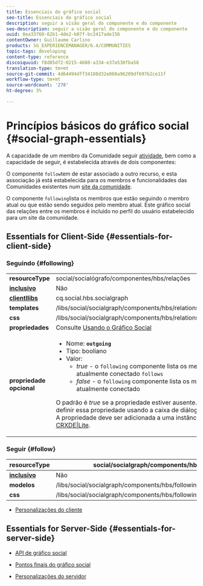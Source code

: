 ```yaml
---
title: Essenciais do gráfico social
seo-title: Essenciais do gráfico social
description: seguir a visão geral do componente e do componente
seo-description: seguir a visão geral do componente e do componente
uuid: 8ea33760-62b1-4de2-b07f-bc2417ade156
contentOwner: Guillaume Carlino
products: SG_EXPERIENCEMANAGER/6.4/COMMUNITIES
topic-tags: developing
content-type: reference
discoiquuid: f8d85d72-0215-4680-a334-e37a530fba58
translation-type: tm+mt
source-git-commit: 4d64494dff34108d32e060a96209df697b2ce11f
workflow-type: tm+mt
source-wordcount: '278'
ht-degree: 3%

---
```



# Princípios básicos do gráfico social {#social-graph-essentials}

A capacidade de um membro da Comunidade seguir [atividade](essentials-activities.md), bem como a capacidade de seguir, é estabelecida através de dois componentes:

O componente `follow`tem de estar associado a outro recurso, e esta associação já está estabelecida para os membros e funcionalidades das Comunidades existentes num [site da comunidade](overview.md#communitiessites).

O componente `following`lista os membros que estão seguindo o membro atual ou que estão sendo seguidos pelo membro atual. Este gráfico social das relações entre os membros é incluído no perfil do usuário estabelecido para um site da comunidade.

## Essentials for Client-Side {#essentials-for-client-side}

### Seguindo {#following}

<table> 
 <tbody>
  <tr>
   <td> <strong>resourceType</strong></td> 
   <td>social/socialógrafo/componentes/hbs/relações</td> 
  </tr>
  <tr>
   <td> <a href="scf.md#add-or-include-a-communities-component"><strong>inclusivo</strong></a></td> 
   <td>Não</td> 
  </tr>
  <tr>
   <td> <a href="clientlibs.md"><strong>clientllibs</strong></a></td> 
   <td>cq.social.hbs.socialgraph</td> 
  </tr>
  <tr>
   <td> <strong>templates</strong></td> 
   <td> /libs/social/socialgraph/components/hbs/relationships/relationships.hbs</td> 
  </tr>
  <tr>
   <td> <strong>css</strong></td> 
   <td> /libs/social/socialgraph/components/hbs/relationships/clientlibs/relationships.css</td> 
  </tr>
  <tr>
   <td><strong> propriedades</strong></td> 
   <td>Consulte <a href="socialgraph.md">Usando o Gráfico Social</a></td> 
  </tr>
  <tr>
   <td><strong> propriedade opcional<br /></strong></td> 
   <td>
    <ul> 
     <li>Nome: <strong><code>outgoing</code></strong></li> 
     <li>Tipo: booliano</li> 
     <li>Valor:<br /> 
      <ul> 
       <li><i>true  </i>- o  <code>following</code> componente lista os membros que o membro atualmente conectado <code>follows</code></li> 
       <li><i>false  </i>- o  <code>following</code> componente lista os membros que  <code>follow </code>o membro atualmente conectado</li> 
      </ul> </li> 
    </ul> <p>O padrão é <i>true</i> se a propriedade estiver ausente. Atualmente, não é possível definir essa propriedade usando a caixa de diálogo de edição no modo de autor. A propriedade deve ser adicionada a uma instância do nó <code>following </code>usando <a href="../../help/sites-developing/developing-with-crxde-lite.md">CRXDE|Lite</a>.</p> </td> 
  </tr>
 </tbody>
</table>

### Seguir {#follow}

| **resourceType** | social/socialgraph/components/hbs/following |
|---|---|
| [**inclusivo**](scf.md#add-or-include-a-communities-component) | Não |
| **modelos** | /libs/social/socialgraph/components/hbs/following/following.hbs |
| **css** | /libs/social/socialgraph/components/hbs/following/clientlibs/following.css |

* [Personalizações do cliente](client-customize.md)

## Essentials for Server-Side {#essentials-for-server-side}

* [API de gráfico social](https://helpx.adobe.com/experience-manager/6-4/sites/developing/using/reference-materials/javadoc/com/adobe/cq/social/graph/client/api/package-frame.html)

* [Pontos finais do gráfico social](https://helpx.adobe.com/experience-manager/6-4/sites/developing/using/reference-materials/javadoc/com/adobe/cq/social/graph/client/endpoint/package-frame.html)

* [Personalizações do servidor](server-customize.md)

